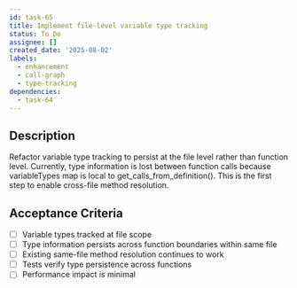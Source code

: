 ```yaml
---
id: task-65
title: Implement file-level variable type tracking
status: To Do
assignee: []
created_date: '2025-08-02'
labels:
  - enhancement
  - call-graph
  - type-tracking
dependencies:
  - task-64
---
```


## Description

Refactor variable type tracking to persist at the file level rather than function level. Currently, type information is lost between function calls because variableTypes map is local to get_calls_from_definition(). This is the first step to enable cross-file method resolution.

## Acceptance Criteria

- [ ] Variable types tracked at file scope
- [ ] Type information persists across function boundaries within same file
- [ ] Existing same-file method resolution continues to work
- [ ] Tests verify type persistence across functions
- [ ] Performance impact is minimal
